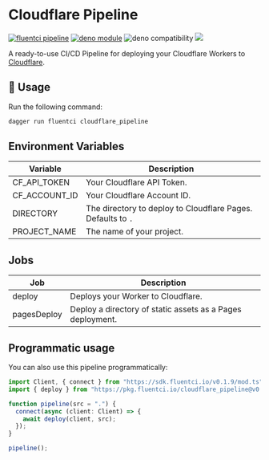 # Cloudflare Pipeline

[![fluentci pipeline](https://img.shields.io/badge/dynamic/json?label=pkg.fluentci.io&labelColor=%23000&color=%23460cf1&url=https%3A%2F%2Fapi.fluentci.io%2Fv1%2Fpipeline%2Fcloudflare_pipeline&query=%24.version)](https://pkg.fluentci.io/cloudflare_pipeline)
[![deno module](https://shield.deno.dev/x/cloudflare_pipeline)](https://deno.land/x/cloudflare_pipeline)
![deno compatibility](https://shield.deno.dev/deno/^1.34)
[![](https://img.shields.io/codecov/c/gh/fluent-ci-templates/cloudflare-pipeline)](https://codecov.io/gh/fluent-ci-templates/cloudflare-pipeline)

A ready-to-use CI/CD Pipeline for deploying your Cloudflare Workers to [Cloudflare](https://cloudflare.com).

## 🚀 Usage

Run the following command:

```bash
dagger run fluentci cloudflare_pipeline
```

## Environment Variables

| Variable      | Description                                                  |
|---------------|--------------------------------------------------------------|
| CF_API_TOKEN  | Your Cloudflare API Token.                                   |
| CF_ACCOUNT_ID | Your Cloudflare Account ID.                                  |
| DIRECTORY     | The directory to deploy to Cloudflare Pages. Defaults to `.` |
| PROJECT_NAME  | The name of your project.                                    |

## Jobs

| Job         | Description                                                |
|-------------|------------------------------------------------------------|
| deploy      | Deploys your Worker to Cloudflare.                         |
| pagesDeploy | Deploy a directory of static assets as a Pages deployment. |


## Programmatic usage

You can also use this pipeline programmatically:

```typescript
import Client, { connect } from "https://sdk.fluentci.io/v0.1.9/mod.ts";
import { deploy } from "https://pkg.fluentci.io/cloudflare_pipeline@v0.5.2/mod.ts";

function pipeline(src = ".") {
  connect(async (client: Client) => {
    await deploy(client, src);
  });
}

pipeline();

```
